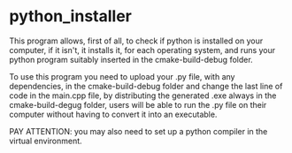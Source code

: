 # python_installer
This program allows, first of all, to check if python is installed on your computer, if it isn't, it installs it, for each operating system, and runs your python program suitably inserted in the cmake-build-debug folder.

To use this program you need to upload your .py file, with any dependencies, in the cmake-build-debug folder and change the last line of code in the main.cpp file, by distributing the generated .exe always in the cmake-build-degug folder, users will be able to run the .py file on their computer without having to convert it into an executable.

PAY ATTENTION: you may also need to set up a python compiler in the virtual environment.
